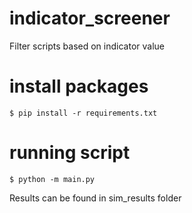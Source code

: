 # indicator_screener
Filter scripts based on indicator value

# install packages 
```$ pip install -r requirements.txt```

# running script
```
$ python -m main.py
```
Results can be found in sim_results folder
